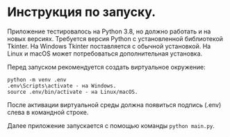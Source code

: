# Инструкция по запуску.

Приложение тестировалось на Python 3.8, но должно работать и на новых версиях.
Требуется версия Python с установленной библиотекой Tkinter.
На Windows Tkinter поставляется с обычной установкой.
На Linux и macOS может потребоваться дополнительная установка.

Перед запуском рекомендуется создать виртуальное окружение:
```
python -m venv .env
.env\Scripts\activate - на Windows.
source .env/bin/activate - на Linux/macOS.
```
После активации виртуальной среды должна появиться подпись (.env) слева в командной строке.

Далее приложение запускается с помощью команды `python main.py`.
